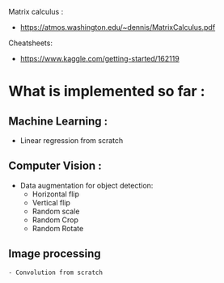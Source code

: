 Matrix calculus : 
  - https://atmos.washington.edu/~dennis/MatrixCalculus.pdf
  
Cheatsheets:
  - https://www.kaggle.com/getting-started/162119

# What is implemented so far :
  ## Machine Learning :
  - Linear regression from scratch
  ## Computer Vision :
  - Data augmentation for object detection:
    - Horizontal flip
    - Vertical flip
    - Random scale
    - Random Crop
    - Random Rotate
  ## Image processing
    - Convolution from scratch
